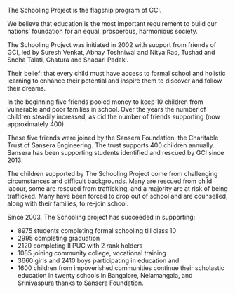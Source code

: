 The Schooling Project is the flagship program of GCI.

We believe that education is the most important requirement to build our nations’ foundation for an equal, prosperous, harmonious society.

The Schooling Project was initiated in 2002 with support from friends of GCI, led by Suresh Venkat, Abhay Toshniwal and Nitya Rao, Tushad and Sneha Talati, Chatura and Shabari Padaki.

Their belief: that every child must have access to formal school and holistic learning to enhance their potential and inspire them to discover and follow their dreams.

In the beginning five friends pooled money to keep 10 children from vulnerable and poor families in school. Over the years the number of children steadily increased, as did the number  of friends supporting (now approximately 400).

These five friends were joined by the Sansera Foundation, the Charitable Trust of Sansera Engineering. The trust supports 400 children annually. Sansera has been supporting students identified and rescued by GCI since 2013.

The children supported by The Schooling Project come from challenging circumstances and difficult backgrounds. Many are rescued from child labour, some are rescued from trafficking, and a majority are at risk of being trafficked.  Many have been forced to drop out of school and are counselled, along with their families, to re-join school.

Since 2003, The Schooling project has succeeded in supporting:

* 8975 students completing formal schooling till class 10
* 2995 completing graduation
* 2120 completing II PUC with 2 rank holders
* 1085 joining community college, vocational training
* 3660 girls and 2410 boys participating  in education and
* 1600 children from impoverished communities continue their scholastic education in twenty schools in Bangalore, Nelamangala, and Srinivaspura thanks to Sansera Foundation.

